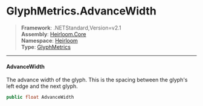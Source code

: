 # GlyphMetrics.AdvanceWidth

> **Framework**: .NETStandard,Version=v2.1  
> **Assembly**: [Heirloom.Core][0]  
> **Namespace**: [Heirloom][0]  
> **Type**: [GlyphMetrics][1]  

--------------------------------------------------------------------------------

#### AdvanceWidth

The advance width of the glyph. This is the spacing between the glyph's left edge and the next glyph.

```cs
public float AdvanceWidth
```

[0]: ..\Heirloom.Core.md
[1]: Heirloom.GlyphMetrics.md
